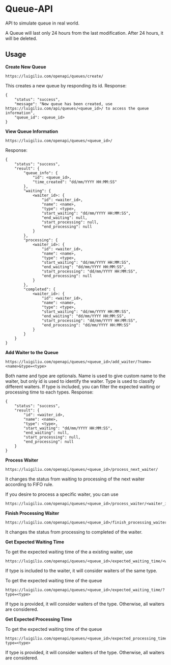 # Queue-API
API to simulate queue in real world.

A Queue will last only 24 hours from the last modification. After 24 hours, it will be deleted.

Usage
-------
**Create New Queue**

```
https://luigiliu.com/openapi/queues/create/
```
This creates a new queue by responding its id. Response:
```
{
    "status": "success",
    "message": "New queue has been created, use https://luigiliu.com/api/queues/<queue_id>/ to access the queue information",
    "queue_id": <queue_id>
}
```

**View Queue Information**

```
https://luigiliu.com/openapi/queues/<queue_id>/
```
Response:
```
{
    "status": "success",
    "result": {
        "queue_info": {
            "id": <queue_id>,
            "time_created": "dd/mm/YYYY HH:MM:SS"
        },
        "waiting": {
            <waiter_id>: {
                "id": <waiter_id>,
                "name": <name>,
                "type": <type>,
                "start_waiting": "dd/mm/YYYY HH:MM:SS",
                "end_waiting": null,
                "start_processing": null,
                "end_processing": null
            }
        },
        "processing": {
            <waiter_id>: {
                "id": <waiter_id>,
                "name": <name>,
                "type": <type>,
                "start_waiting": "dd/mm/YYYY HH:MM:SS",
                "end_waiting": "dd/mm/YYYY HH:MM:SS",
                "start_processing": "dd/mm/YYYY HH:MM:SS",
                "end_processing": null
            }
        },
        "completed": {
            <waiter_id>: {
                "id": <waiter_id>,
                "name": <name>,
                "type": <type>,
                "start_waiting": "dd/mm/YYYY HH:MM:SS",
                "end_waiting": "dd/mm/YYYY HH:MM:SS",
                "start_processing": "dd/mm/YYYY HH:MM:SS",
                "end_processing": "dd/mm/YYYY HH:MM:SS"
            }
        }
    }
}
```

**Add Waiter to the Queue**

```
https://luigiliu.com/openapi/queues/<queue_id>/add_waiter/?name=<name>&type=<type>
```
Both name and type are optionals. Name is used to give custom name to the waiter, but only id is used to identify the waiter. Type is used to classify different waiters. If type is included, you can filter the expected waiting or processing time to each types.
Response:
```
{
    "status": "success",
    "result": {
        "id": <waiter_id>,
        "name": <name>,
        "type": <type>,
        "start_waiting": "dd/mm/YYYY HH:MM:SS",
        "end_waiting": null,
        "start_processing": null,
        "end_processing": null
    }
}
```

**Process Waiter**

```
https://luigiliu.com/openapi/queues/<queue_id>/process_next_waiter/
```
It changes the status from waiting to processing of the next waiter according to FIFO rule.

If you desire to process a specific waiter, you can use
```
https://luigiliu.com/openapi/queues/<queue_id>/process_waiter/<waiter_id>/
```

**Finish Processing Waiter**

```
https://luigiliu.com/openapi/queues/<queue_id>/finish_processing_waiter/<waiter_id>/
```
It changes the status from processing to completed of the waiter.

**Get Expected Waiting Time**

To get the expected waiting time of the a existing waiter, use
```
https://luigiliu.com/openapi/queues/<queue_id>/expected_waiting_time/<waiter_id>/
```
If type is included to the waiter, it will consider waiters of the same type.

To get the expected waiting time of the queue
```
https://luigiliu.com/openapi/queues/<queue_id>/expected_waiting_time/?type=<type>
```
If type is provided, it will consider waiters of the type. Otherwise, all waiters are considered.

**Get Expected Processing Time**

To get the expected waiting time of the queue
```
https://luigiliu.com/openapi/queues/<queue_id>/expected_processing_time/?type=<type>
```
If type is provided, it will consider waiters of the type. Otherwise, all waiters are considered.
